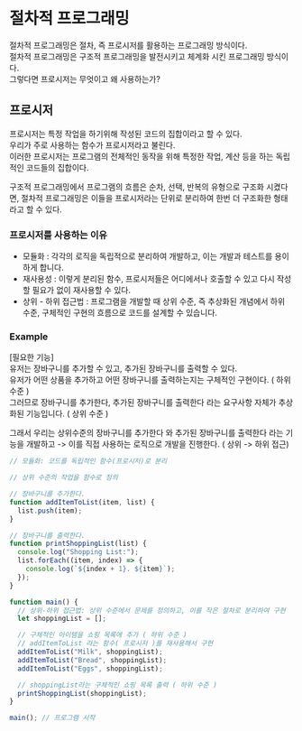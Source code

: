 # 절차적 프로그래밍

절차적 프로그래밍은 절차, 즉 프로시저를 활용하는 프로그래밍 방식이다.  
절차적 프로그래밍은 구조적 프로그래밍을 발전시키고 체계화 시킨 프로그래밍 방식이다.  
그렇다면 프로시저는 무엇이고 왜 사용하는가?

## 프로시저

프로시저는 특정 작업을 하기위해 작성된 코드의 집합이라고 할 수 있다.  
우리가 주로 사용하는 함수가 프로시저라고 불린다.  
이러한 프로시저는 프로그램의 전체적인 동작을 위해 특정한 작업, 계산 등을 하는 독립적인 코드들의 집합이다.

구조적 프로그래밍에서 프로그램의 흐름은 순차, 선택, 반복의 유형으로 구조화 시켰다면, 절차적 프로그래밍은 이들을 프로시저라는 단위로 분리하여 한번 더 구조화한 형태라고 할 수 있다.

### 프로시저를 사용하는 이유

- 모듈화 : 각각의 로직을 독립적으로 분리하여 개발하고, 이는 개발과 테스트를 용이하게 합니다.
- 재사용성 : 이렇게 분리된 함수, 프로시저들은 어디에서나 호출할 수 있고 다시 작성할 필요가 없이 재사용할 수 있다.
- 상위 - 하위 접근법 : 프로그램을 개발할 때 상위 수준, 즉 추상화된 개념에서 하위 수준, 구체적인 구현의 흐름으로 코드를 설계할 수 있습니다.

### Example

[필요한 기능]  
유저는 장바구니를 추가할 수 있고, 추가된 장바구니를 출력할 수 있다.  
유저가 어떤 상품을 추가하고 어떤 장바구니를 출력하는지는 구체적인 구현이다. ( 하위 수준 )  
그러므로 장바구니를 추가한다, 추가된 장바구니를 출력한다 라는 요구사항 자체가 추상화된 기능입니다. ( 상위 수준 )

그래서 우리는 상위수준의 장바구니를 추가한다 와 추가된 장바구니를 출력한다 라는 기능을 개발하고
-> 이를 직접 사용하는 로직으로 개발을 진행한다. ( 상위 -> 하위 접근)

```js
// 모듈화: 코드를 독립적인 함수(프로시저)로 분리

// 상위 수준의 작업을 함수로 정의

// 장바구니를 추가한다.
function addItemToList(item, list) {
  list.push(item);
}

// 장바구니를 출력한다.
function printShoppingList(list) {
  console.log("Shopping List:");
  list.forEach((item, index) => {
    console.log(`${index + 1}. ${item}`);
  });
}

function main() {
  // 상위-하위 접근법: 상위 수준에서 문제를 정의하고, 이를 작은 절차로 분리하여 구현
  let shoppingList = [];

  // 구체적인 아이템을 쇼핑 목록에 추가 ( 하위 수준 )
  // addItemToList 라는 함수( 프로시저 )를 재사용해서 구현
  addItemToList("Milk", shoppingList);
  addItemToList("Bread", shoppingList);
  addItemToList("Eggs", shoppingList);

  // shoppingList라는 구체적인 쇼핑 목록 출력 ( 하위 수준 )
  printShoppingList(shoppingList);
}

main(); // 프로그램 시작
```
